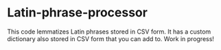 # Latin-phrase-processor
This code lemmatizes Latin phrases stored in CSV form. It has a custom dictionary also stored in CSV form that you can add to. Work in progress!
